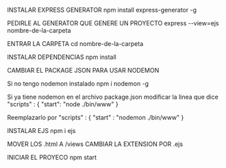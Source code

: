 INSTALAR EXPRESS GENERATOR
npm install express-generator -g

PEDIRLE AL GENERATOR QUE GENERE UN PROYECTO
express --view=ejs nombre-de-la-carpeta

ENTRAR LA CARPETA
cd nombre-de-la-carpeta

INSTALAR DEPENDENCIAS
npm install

CAMBIAR EL PACKAGE JSON PARA USAR NODEMON

Si no tengo nodemon instalado
npm i nodemon -g

Si ya tiene nodemon en el archivo package.json modificar la linea que dice 
"scripts" : {
    "start": "node ./bin/www"
}

Reemplazarlo por
"scripts" : {
    "start" : "nodemon ./bin/www"
}

INSTALAR EJS
npm i ejs

MOVER LOS .html A /views
CAMBIAR LA EXTENSION POR .ejs

INICIAR EL PROYECO 
npm start
